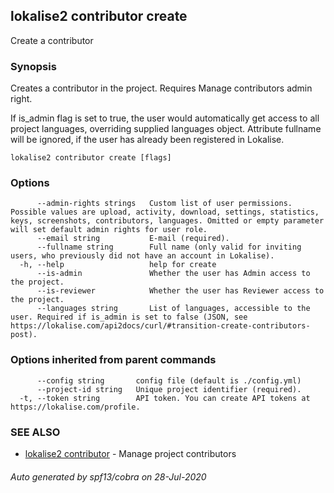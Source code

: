 ## lokalise2 contributor create

Create a contributor

### Synopsis

Creates a contributor in the project.
Requires Manage contributors admin right.

If is_admin flag is set to true, the user would automatically get access to all project languages, 
overriding supplied languages object. Attribute fullname will be ignored, 
if the user has already been registered in Lokalise.


```
lokalise2 contributor create [flags]
```

### Options

```
      --admin-rights strings   Custom list of user permissions. Possible values are upload, activity, download, settings, statistics, keys, screenshots, contributors, languages. Omitted or empty parameter will set default admin rights for user role.
      --email string           E-mail (required).
      --fullname string        Full name (only valid for inviting users, who previously did not have an account in Lokalise).
  -h, --help                   help for create
      --is-admin               Whether the user has Admin access to the project.
      --is-reviewer            Whether the user has Reviewer access to the project.
      --languages string       List of languages, accessible to the user. Required if is_admin is set to false (JSON, see https://lokalise.com/api2docs/curl/#transition-create-contributors-post).
```

### Options inherited from parent commands

```
      --config string       config file (default is ./config.yml)
      --project-id string   Unique project identifier (required).
  -t, --token string        API token. You can create API tokens at https://lokalise.com/profile.
```

### SEE ALSO

* [lokalise2 contributor](lokalise2_contributor.md)	 - Manage project contributors

###### Auto generated by spf13/cobra on 28-Jul-2020
